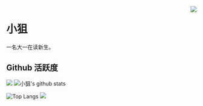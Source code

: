 <img align="right" src="https://count.getloli.com/get/@:XiaojuCH?theme=rule34">

# 小狙

一名大一在读新生。

## Github 活跃度

[![](https://activity-graph.herokuapp.com/graph?username=XiaojuCH&theme=dracula)](https://github.com/ashutosh00710/github-readme-activity-graph)
![小狙's github stats](https://github-readme-stats.vercel.app/api?username=XiaojuCH&show_icons=true&theme=vue)

![Top Langs](https://github-readme-stats.vercel.app/api/top-langs/?username=XiaojuCH&langs_count=6)
![](https://github-readme-stats.vercel.app/api/top-langs/?username=XiaojuCH&layout=compact&langs_count=6)
